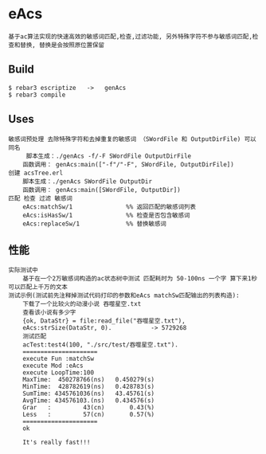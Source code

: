 eAcs
=====
    基于ac算法实现的快速高效的敏感词匹配,检查,过滤功能, 另外特殊字符不参与敏感词匹配,检查和替换, 替换是会按照原位置保留

Build
-----
    $ rebar3 escriptize   ->   genAcs
    $ rebar3 compile

Uses
-----
    敏感词预处理 去除特殊字符和去掉重复的敏感词 （SWordFile 和 OutputDirFile) 可以同名
         脚本生成：./genAcs -f/-F SWordFile OutputDirFile
        函数调用： genAcs:main(["-f"/"-F", SWordFile, OutputDirFile])
    创建 acsTree.erl
        脚本生成：./genAcs SWordFile OutputDir
        函数调用： genAcs:main([SWordFile, OutputDir])
    匹配 检查 过滤 敏感词
        eAcs:matchSw/1               %% 返回匹配的敏感词列表
        eAcs:isHasSw/1               %% 检查是否包含敏感词
        eAcs:replaceSw/1             %% 替换敏感词

性能
----- 
    实际测试中
        基于在一个2万敏感词构造的ac状态树中测试 匹配耗时为 50-100ns 一个字 算下来1秒可以匹配上千万的文本
    测试示例(测试前先注释掉测试代码打印的参数和eAcs matchSw匹配输出的列表构造): 
        下载了一个比较火的动漫小说 吞噬星空.txt  
        查看该小说有多少字
        {ok, DataStr} = file:read_file("吞噬星空.txt"),
        eAcs:strSize(DataStr, 0).           -> 5729268
        测试匹配
        acTest:test4(100, "./src/test/吞噬星空.txt").
        =====================
        execute Fun :matchSw
        execute Mod :eAcs
        execute LoopTime:100
        MaxTime:  450278766(ns)   0.450279(s)
        MinTime:  428782619(ns)   0.428783(s)
        SumTime: 4345761036(ns)   43.45761(s)
        AvgTime: 434576103.(ns)   0.434576(s)
        Grar   :         43(cn)       0.43(%)
        Less   :         57(cn)       0.57(%)
        =====================
        ok
        
        It's really fast!!!




        
            
            



